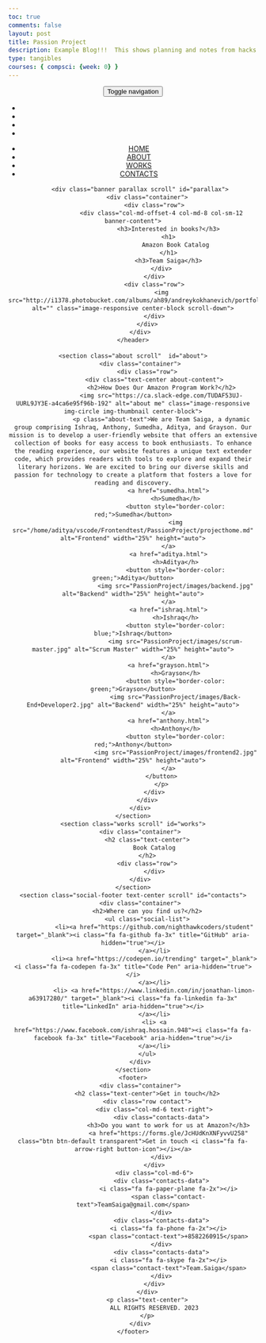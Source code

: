 ```yaml
---
toc: true
comments: false
layout: post
title: Passion Project 
description: Example Blog!!!  This shows planning and notes from hacks.
type: tangibles
courses: { compsci: {week: 0} }
---
```


<!DOCTYPE html>
<html lang="en" >
<head>
  <meta charset="UTF-8">
  <title>CodePen - FreeCodeCamp portfolio page</title>
  <link rel="stylesheet" href="https://cdnjs.cloudflare.com/ajax/libs/normalize/5.0.0/normalize.min.css">
<link rel='stylesheet' href='https://maxcdn.bootstrapcdn.com/bootstrap/3.3.6/css/bootstrap.min.css'>
<link rel='stylesheet' href='https://cdnjs.cloudflare.com/ajax/libs/animate.css/3.5.1/animate.min.css'>
<link rel='stylesheet' href='https://cdnjs.cloudflare.com/ajax/libs/font-awesome/4.6.2/css/font-awesome.min.css'><link rel="stylesheet" href="./style.css">

</head>
<body>
<!-- partial:index.partial.html -->
<body  data-spy="scroll" data-target="#nav">
    <header class="clearfix" id="home">
        <nav class="navbar navbar-default navbar-fixed-top"  id="nav">
            <div class="container">
                <div class="navbar-header">
                    <button aria-controls="navbar" aria-expanded="false" data-target="#navbar" data-toggle="collapse" class="navbar-toggle collapsed" type="button">
                        <span class="sr-only">Toggle navigation</span>
                        <span class="icon-bar"></span>
                        <span class="icon-bar"></span>
                        <span class="icon-bar"></span>
                    </button>
                </div>
                <div class="navbar-collapse collapse" id="navbar">
                    <ul class="nav navbar-nav social-list">
                        <li><a href="https://github.com/nighthawikcoders/student" target="_blank"><i class="fa fa-github fa-2x" title="GitHub" aria-hidden="true"></i>
                        </a></li>
                        <li><a href="https://codepen.io/trending" target="_blank"><i class="fa fa-codepen fa-2x" title="Code Pen" aria-hidden="true"></i>
                        </a></li>
                        <li><a href="https://www.linkedin.com/in/jonathan-limon-a63917280/" target="_blank"><i class="fa fa-linkedin fa-2x" title="LinkedIn" aria-hidden="true"></i>
                        </a></li>
                        <li><a href="https://www.facebook.com/ishraq.hossain.948"><i class="fa fa-facebook fa-2x" title="Facebook" aria-hidden="true"></i>
                        </a></li>
                    </ul>
                    <ul class="nav navbar-nav navbar-right">
                        <li data-elem="parallax"><a href="#home">HOME</a></li>
                        <li data-elem="about"><a href="#about">ABOUT</a></li>
                        <li data-elem="works"><a href="#works">WORKS</a></li>
                        <li data-elem="contacts"><a href="#contacts">CONTACTS</a></li>
                    </ul>
                </div>
            </div>
        </nav>

        <div class="banner parallax scroll" id="parallax">
            <div class="container">
                <div class="row">
                    <div class="col-md-offset-4 col-md-8 col-sm-12  banner-content">
                        <h3>Interested in books?</h3>
                        <h1>
                            Amazon Book Catalog
                        </h1>
                        <h3>Team Saiga</h3>
                    </div>
                </div>
                <div class="row">
                    <img src="http://i1378.photobucket.com/albums/ah89/andreykokhanevich/portfolio%20page/scroll_zpsga4ggudw.png" alt="" class="image-responsive center-block scroll-down">
                </div>
            </div>
        </div>
    </header>

    <section class="about scroll"  id="about">
        <div class="container">
            <div class="row">
                <div class="text-center about-content">
                    <h2>How Does Our Amazon Program Work?</h2>
                    <img src="https://ca.slack-edge.com/TUDAF53UJ-UURL9JY3E-a4ca6e95f96b-192" alt="about me" class="image-responsive img-circle img-thumbnail center-block">
                    <p class="about-text">We are Team Saiga, a dynamic group comprising Ishraq, Anthony, Sumedha, Aditya, and Grayson. Our mission is to develop a user-friendly website that offers an extensive collection of books for easy access to book enthusiasts. To enhance the reading experience, our website features a unique text extender code, which provides readers with tools to explore and expand their literary horizons. We are excited to bring our diverse skills and passion for technology to create a platform that fosters a love for reading and discovery.
                        <a href="sumedha.html">
                            <h>Sumedha</h>
                            <button style="border-color: red;">Sumedha</button>
                            <img src="/home/aditya/vscode/Frontendtest/PassionProject/projecthome.md" alt="Frontend" width="25%" height="auto">
                        </a>
                        <a href="aditya.html">
                            <h>Aditya</h>
                            <button style="border-color: green;">Aditya</button>
                            <img src="PassionProject/images/backend.jpg" alt="Backend" width="25%" height="auto">
                        </a>
                        <a href="ishraq.html">
                            <h>Ishraq</h>
                            <button style="border-color: blue;">Ishraq</button>
                            <img src="PassionProject/images/scrum-master.jpg" alt="Scrum Master" width="25%" height="auto">
                        </a>
                        <a href="grayson.html">
                            <h>Grayson</h>
                            <button style="border-color: green;">Grayson</button>
                            <img src="PassionProject/images/Back-End+Developer2.jpg" alt="Backend" width="25%" height="auto">
                        </a>
                        <a href="anthony.html">
                            <h>Anthony</h>
                            <button style="border-color: red;">Anthony</button>
                            <img src="PassionProject/images/frontend2.jpg" alt="Frontend" width="25%" height="auto">
                        </a>
                    </button>
                    </p>
                </div>
            </div>
        </div>
    </section>
    <section class="works scroll" id="works">
        <div class="container">
            <h2 class="text-center">
                Book Catalog
            </h2>
            <div class="row">
                </div>
        </div>
    </section>
    <section class="social-footer text-center scroll" id="contacts">
        <div class="container">
            <h2>Where can you find us?</h2>
            <ul class="social-list">
                <li><a href="https://github.com/nighthawkcoders/student" target="_blank"><i class="fa fa-github fa-3x" title="GitHub" aria-hidden="true"></i>
                </a></li>
                <li><a href="https://codepen.io/trending" target="_blank"><i class="fa fa-codepen fa-3x" title="Code Pen" aria-hidden="true"></i>
                </a></li>
                <li> <a href="https://www.linkedin.com/in/jonathan-limon-a63917280/" target="_blank"><i class="fa fa-linkedin fa-3x" title="LinkedIn" aria-hidden="true"></i>
                </a></li>
                <li> <a href="https://www.facebook.com/ishraq.hossain.948"><i class="fa fa-facebook fa-3x" title="Facebook" aria-hidden="true"></i>
                </a></li>
            </ul>
        </div>
    </section>
    <footer>
        <div class="container">
            <h2 class="text-center">Get in touch</h2>
            <div class="row contact">
                <div class="col-md-6 text-right">
                    <div class="contacts-data">
                        <h3>Do you want to work for us at Amazon?</h3>
                        <a href="https://forms.gle/JcHUdKnXNFyvvU258" class="btn btn-default transparent">Get in touch <i class="fa fa-arrow-right button-icon"></i></a>
                    </div>
                </div>
                <div class="col-md-6">
                    <div class="contacts-data">
                        <i class="fa fa-paper-plane fa-2x"></i>
                        <span class="contact-text">TeamSaiga@gmail.com</span>
                    </div>
                    <div class="contacts-data">
                        <i class="fa fa-phone fa-2x"></i>
                        <span class="contact-text">+8582260915</span>
                    </div>
                    <div class="contacts-data">
                        <i class="fa fa-skype fa-2x"></i>
                        <span class="contact-text">Team.Saiga</span>
                    </div>
                </div>
            </div>
            <p class="text-center">
                ALL RIGHTS RESERVED. 2023
            </p>
        </div>
    </footer>
</body>
<script>
  (function(i,s,o,g,r,a,m){i['GoogleAnalyticsObject']=r;i[r]=i[r]||function(){
  (i[r].q=i[r].q||[]).push(arguments)},i[r].l=1*new Date();a=s.createElement(o),
  m=s.getElementsByTagName(o)[0];a.async=1;a.src=g;m.parentNode.insertBefore(a,m)
  })(window,document,'script','https://www.google-analytics.com/analytics.js','ga');

  ga('create', 'UA-83360109-1', 'auto');
  ga('send', 'pageview');

</script>
<!-- Yandex.Metrika counter --> <script type="text/javascript"> (function (d, w, c) { (w[c] = w[c] || []).push(function() { try { w.yaCounter39321480 = new Ya.Metrika({ id:39321480, clickmap:true, trackLinks:true, accurateTrackBounce:true }); } catch(e) { } }); var n = d.getElementsByTagName("script")[0], s = d.createElement("script"), f = function () { n.parentNode.insertBefore(s, n); }; s.type = "text/javascript"; s.async = true; s.src = "https://mc.yandex.ru/metrika/watch.js"; if (w.opera == "[object Opera]") { d.addEventListener("DOMContentLoaded", f, false); } else { f(); } })(document, window, "yandex_metrika_callbacks"); </script> <noscript><div><img src="https://mc.yandex.ru/watch/39321480" style="position:absolute; left:-9999px;" alt="" /></div></noscript> <!-- /Yandex.Metrika counter -->
<!-- partial -->
  <script src='https://code.jquery.com/jquery-2.2.4.min.js'></script>
<script src='https://maxcdn.bootstrapcdn.com/bootstrap/3.3.6/js/bootstrap.min.js'></script>
<script src='https://cdnjs.cloudflare.com/ajax/libs/wow/1.1.2/wow.min.js'></script><script  src="./script.js"></script>

</body>
</html>